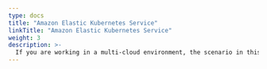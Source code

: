 ```yaml
---
type: docs
title: "Amazon Elastic Kubernetes Service"
linkTitle: "Amazon Elastic Kubernetes Service"
weight: 3
description: >-
  If you are working in a multi-cloud environment, the scenario in this section will guide on creating an Amazon Elastic Kubernetes Service (EKS) and onboard it as an Azure Arc enabled Kubernetes cluster in an automated fashion using Terraform.
---
```

